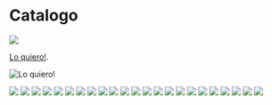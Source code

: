 # Catalogo

![](https://github.com/herramientasyaccesoriosgm/Catalogo/blob/main/IMG/1.png)

<p><a href="https://wa.me/593998411013?text=Quiero%20Informacion:%20Codigo:....">Lo quiero!</a>.
</p>

![Lo quiero!](https://wa.me/593998411013?text=Quiero%20Informacion:%20Codigo:....)

![](https://github.com/herramientasyaccesoriosgm/Catalogo/blob/main/IMG/2.png)
![](https://github.com/herramientasyaccesoriosgm/Catalogo/blob/main/IMG/3.png)
![](https://github.com/herramientasyaccesoriosgm/Catalogo/blob/main/IMG/4.png)
![](https://github.com/herramientasyaccesoriosgm/Catalogo/blob/main/IMG/5.png)
![](https://github.com/herramientasyaccesoriosgm/Catalogo/blob/main/IMG/6.png)
![](https://github.com/herramientasyaccesoriosgm/Catalogo/blob/main/IMG/7.png)
![](https://github.com/herramientasyaccesoriosgm/Catalogo/blob/main/IMG/8.png)
![](https://github.com/herramientasyaccesoriosgm/Catalogo/blob/main/IMG/9.png)
![](https://github.com/herramientasyaccesoriosgm/Catalogo/blob/main/IMG/10.png)
![](https://github.com/herramientasyaccesoriosgm/Catalogo/blob/main/IMG/11.png)
![](https://github.com/herramientasyaccesoriosgm/Catalogo/blob/main/IMG/12.png)
![](https://github.com/herramientasyaccesoriosgm/Catalogo/blob/main/IMG/13.png)
![](https://github.com/herramientasyaccesoriosgm/Catalogo/blob/main/IMG/14.png)
![](https://github.com/herramientasyaccesoriosgm/Catalogo/blob/main/IMG/15.png)
![](https://github.com/herramientasyaccesoriosgm/Catalogo/blob/main/IMG/16.png)
![](https://github.com/herramientasyaccesoriosgm/Catalogo/blob/main/IMG/17.png)
![](https://github.com/herramientasyaccesoriosgm/Catalogo/blob/main/IMG/18.png)
![](https://github.com/herramientasyaccesoriosgm/Catalogo/blob/main/IMG/19.png)
![](https://github.com/herramientasyaccesoriosgm/Catalogo/blob/main/IMG/20.png)
![](https://github.com/herramientasyaccesoriosgm/Catalogo/blob/main/IMG/21.png)
![](https://github.com/herramientasyaccesoriosgm/Catalogo/blob/main/IMG/22.png)
![](https://github.com/herramientasyaccesoriosgm/Catalogo/blob/main/IMG/23.png)
![](https://github.com/herramientasyaccesoriosgm/Catalogo/blob/main/IMG/24.png)

